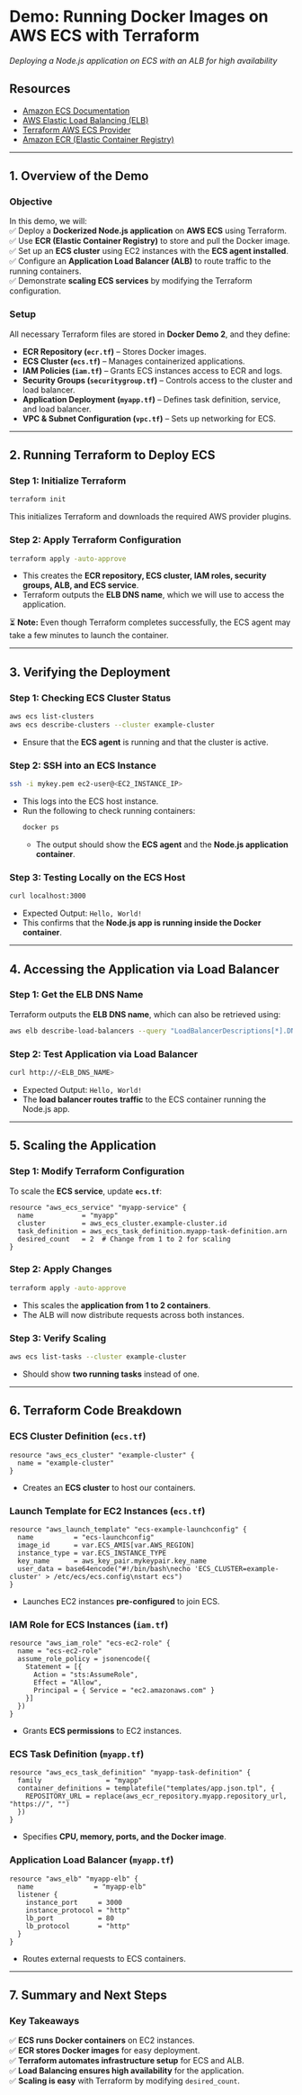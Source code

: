 # **Demo: Running Docker Images on AWS ECS with Terraform**  
*Deploying a Node.js application on ECS with an ALB for high availability*  

## **Resources**  
- [Amazon ECS Documentation](https://docs.aws.amazon.com/ecs/)  
- [AWS Elastic Load Balancing (ELB)](https://aws.amazon.com/elasticloadbalancing/)  
- [Terraform AWS ECS Provider](https://registry.terraform.io/providers/hashicorp/aws/latest/docs/resources/ecs_cluster)  
- [Amazon ECR (Elastic Container Registry)](https://aws.amazon.com/ecr/)  

---

## **1. Overview of the Demo**  

### **Objective**  
In this demo, we will:  
✅ Deploy a **Dockerized Node.js application** on **AWS ECS** using Terraform.  
✅ Use **ECR (Elastic Container Registry)** to store and pull the Docker image.  
✅ Set up an **ECS cluster** using EC2 instances with the **ECS agent installed**.  
✅ Configure an **Application Load Balancer (ALB)** to route traffic to the running containers.  
✅ Demonstrate **scaling ECS services** by modifying the Terraform configuration.  

### **Setup**  
All necessary Terraform files are stored in **Docker Demo 2**, and they define:  
- **ECR Repository (`ecr.tf`)** – Stores Docker images.  
- **ECS Cluster (`ecs.tf`)** – Manages containerized applications.  
- **IAM Policies (`iam.tf`)** – Grants ECS instances access to ECR and logs.  
- **Security Groups (`securitygroup.tf`)** – Controls access to the cluster and load balancer.  
- **Application Deployment (`myapp.tf`)** – Defines task definition, service, and load balancer.  
- **VPC & Subnet Configuration (`vpc.tf`)** – Sets up networking for ECS.  

---

## **2. Running Terraform to Deploy ECS**  

### **Step 1: Initialize Terraform**
```sh
terraform init
```
This initializes Terraform and downloads the required AWS provider plugins.

### **Step 2: Apply Terraform Configuration**
```sh
terraform apply -auto-approve
```
- This creates the **ECR repository, ECS cluster, IAM roles, security groups, ALB, and ECS service**.  
- Terraform outputs the **ELB DNS name**, which we will use to access the application.  

⏳ **Note:** Even though Terraform completes successfully, the ECS agent may take a few minutes to launch the container.

---

## **3. Verifying the Deployment**  

### **Step 1: Checking ECS Cluster Status**  
```sh
aws ecs list-clusters
aws ecs describe-clusters --cluster example-cluster
```
- Ensure that the **ECS agent** is running and that the cluster is active.  

### **Step 2: SSH into an ECS Instance**  
```sh
ssh -i mykey.pem ec2-user@<EC2_INSTANCE_IP>
```
- This logs into the ECS host instance.  
- Run the following to check running containers:  
  ```sh
  docker ps
  ```
  - The output should show the **ECS agent** and the **Node.js application container**.

### **Step 3: Testing Locally on the ECS Host**  
```sh
curl localhost:3000
```
- Expected Output: `Hello, World!`  
- This confirms that the **Node.js app is running inside the Docker container**.

---

## **4. Accessing the Application via Load Balancer**  

### **Step 1: Get the ELB DNS Name**  
Terraform outputs the **ELB DNS name**, which can also be retrieved using:  
```sh
aws elb describe-load-balancers --query "LoadBalancerDescriptions[*].DNSName"
```

### **Step 2: Test Application via Load Balancer**  
```sh
curl http://<ELB_DNS_NAME>
```
- Expected Output: `Hello, World!`  
- The **load balancer routes traffic** to the ECS container running the Node.js app.

---

## **5. Scaling the Application**  

### **Step 1: Modify Terraform Configuration**  
To scale the **ECS service**, update **`ecs.tf`**:
```hcl
resource "aws_ecs_service" "myapp-service" {
  name            = "myapp"
  cluster         = aws_ecs_cluster.example-cluster.id
  task_definition = aws_ecs_task_definition.myapp-task-definition.arn
  desired_count   = 2  # Change from 1 to 2 for scaling
}
```

### **Step 2: Apply Changes**  
```sh
terraform apply -auto-approve
```
- This scales the **application from 1 to 2 containers**.  
- The ALB will now distribute requests across both instances.

### **Step 3: Verify Scaling**  
```sh
aws ecs list-tasks --cluster example-cluster
```
- Should show **two running tasks** instead of one.

---

## **6. Terraform Code Breakdown**  

### **ECS Cluster Definition (`ecs.tf`)**
```hcl
resource "aws_ecs_cluster" "example-cluster" {
  name = "example-cluster"
}
```
- Creates an **ECS cluster** to host our containers.

### **Launch Template for EC2 Instances (`ecs.tf`)**
```hcl
resource "aws_launch_template" "ecs-example-launchconfig" {
  name          = "ecs-launchconfig"
  image_id      = var.ECS_AMIS[var.AWS_REGION]
  instance_type = var.ECS_INSTANCE_TYPE
  key_name      = aws_key_pair.mykeypair.key_name
  user_data = base64encode("#!/bin/bash\necho 'ECS_CLUSTER=example-cluster' > /etc/ecs/ecs.config\nstart ecs")
}
```
- Launches EC2 instances **pre-configured** to join ECS.

### **IAM Role for ECS Instances (`iam.tf`)**
```hcl
resource "aws_iam_role" "ecs-ec2-role" {
  name = "ecs-ec2-role"
  assume_role_policy = jsonencode({
    Statement = [{
      Action = "sts:AssumeRole",
      Effect = "Allow",
      Principal = { Service = "ec2.amazonaws.com" }
    }]
  })
}
```
- Grants **ECS permissions** to EC2 instances.

### **ECS Task Definition (`myapp.tf`)**
```hcl
resource "aws_ecs_task_definition" "myapp-task-definition" {
  family                = "myapp"
  container_definitions = templatefile("templates/app.json.tpl", {
    REPOSITORY_URL = replace(aws_ecr_repository.myapp.repository_url, "https://", "")
  })
}
```
- Specifies **CPU, memory, ports, and the Docker image**.

### **Application Load Balancer (`myapp.tf`)**
```hcl
resource "aws_elb" "myapp-elb" {
  name               = "myapp-elb"
  listener {
    instance_port     = 3000
    instance_protocol = "http"
    lb_port           = 80
    lb_protocol       = "http"
  }
}
```
- Routes external requests to ECS containers.

---

## **7. Summary and Next Steps**  

### **Key Takeaways**  
✅ **ECS runs Docker containers** on EC2 instances.  
✅ **ECR stores Docker images** for easy deployment.  
✅ **Terraform automates infrastructure setup** for ECS and ALB.  
✅ **Load Balancing ensures high availability** for the application.  
✅ **Scaling is easy** with Terraform by modifying `desired_count`.  


